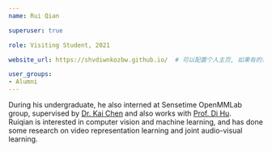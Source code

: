 ```yaml
---
name: Rui Qian

superuser: true

role: Visiting Student, 2021

website_url: https://shvdiwnkozbw.github.io/  # 可以配置个人主页, 如果有的话

user_groups:
- Alumni
---
```

During his undergraduate, he also interned at Sensetime OpenMMLab group, supervised by [Dr. Kai Chen](https://chenkai.site) and also works with [Prof. Di Hu](https://dtaoo.github.io/).  
Ruiqian is interested in computer vision and machine learning, and has done some research on video representation learning and joint audio-visual learning.